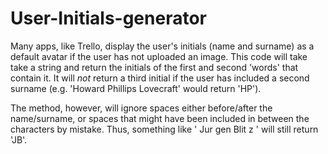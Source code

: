 ﻿# User-Initials-generator

Many apps, like Trello, display the user's initials (name and surname) as a default avatar if the user has not uploaded an image. This code will take take a string and return the initials of the first and second 'words' that contain it. It will *not* return a third initial if the user has included a second surname (e.g. 'Howard Phillips Lovecraft' would return 'HP').

The method, however, will ignore spaces either before/after the name/surname, or spaces that might have been included in between the characters by mistake. Thus, something like '   Jur gen Blit z    ' will still return 'JB'.
